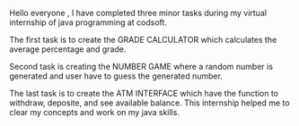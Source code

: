 Hello everyone , I have completed three minor tasks during my virtual internship of java programming at codsoft.

The first task is to create the GRADE CALCULATOR which calculates the average percentage and grade.

Second task is creating the NUMBER GAME where a random number is generated and user have to guess the generated number.

The last task is to create the ATM INTERFACE which have the function to withdraw, deposite, and see available balance.
This internship helped me to clear my concepts and work on my java skills.
